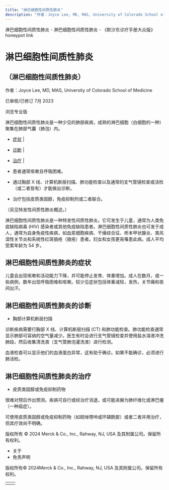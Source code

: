 ```yaml
---
title: "淋巴细胞性间质性肺炎"
description: "作者：Joyce Lee, MD, MAS, University of Colorado School of Medicine"
---
```


﻿淋巴细胞性间质性肺炎 \- 淋巴细胞性间质性肺炎 \- 《默沙东诊疗手册大众版》 honeypot link

# 淋巴细胞性间质性肺炎

## （淋巴细胞性间质性肺炎）

作者：Joyce Lee, MD, MAS, University of Colorado School of Medicine

已审核/已修订 7月 2023

浏览专业版

淋巴细胞性间质性肺炎是一种少见的肺部疾病，成熟的淋巴细胞（白细胞的一种）聚集在肺部气囊（肺泡）内。

- [症状](#症状_v726957_zh) \|
- [诊断](#诊断_v726960_zh) \|
- [治疗](#治疗_v726965_zh) \|

- 患者通常咳嗽且呼吸困难。

- 通过胸部 X 线、计算机断层扫描、肺功能检查以及通常的支气管镜检查或活检（或二者皆有）才能做出诊断。

- 治疗包括皮质类固醇，免疫抑制剂或二者联合。


（另见特发性间质性肺炎概述。）

淋巴细胞性间质性肺炎是一种特发性间质性肺炎。它可发生于儿童，通常为人类免疫缺陷病毒 (HIV) 感染者或其他免疫缺陷患者。淋巴细胞性间质性肺炎也可发于成人，通常为自身免疫性疾病，如血浆细胞疾病、干燥综合征、桥本甲状腺炎、类风湿性关节炎和系统性红斑狼疮（狼疮）患者。妇女和女孩更易罹患此病。成人平均受累年龄为 54 岁。

## 淋巴细胞性间质性肺炎的症状

儿童会出现咳嗽和活动能力下降，并可能停止发育、体重增加。成人在数月，或一些病例，数年出现呼吸困难和咳嗽。较少见症状包括体重减轻，发热，关节痛和夜间出汗。

## 淋巴细胞性间质性肺炎的诊断

- 胸部计算机断层扫描


诊断疾病需要行胸部 X 线、计算机断层扫描 (CT) 和肺功能检查。肺功能检查通常显示肺部可容纳的空气量减少。医生有时会进行支气管镜检查并使用盐水溶液冲洗肺段，然后收集清洗液（支气管肺泡灌洗液）进行检测。

血液检查可以显示他们的血液蛋白异常，这有助于确诊。如果不能确诊，必须进行肺活检。

## 淋巴细胞性间质性肺炎的治疗

- 皮质类固醇或免疫抑制药物


很难对预后作出预测。疾病可自行或经治疗消退，或可能进展为肺纤维化或淋巴瘤（一种癌症）。

可使用皮质类固醇或免疫抑制药物（如硫唑嘌呤或环磷酰胺）或者二者并用治疗，但其疗效尚不明确。



版权所有 © 2024
Merck & Co., Inc., Rahway, NJ, USA 及其附属公司。保留所有权利。

- 关于
- 免责声明

版权所有© 2024Merck & Co., Inc., Rahway, NJ, USA 及其附属公司。保留所有权利。

|     |     |
| --- | --- |
|  |  |
